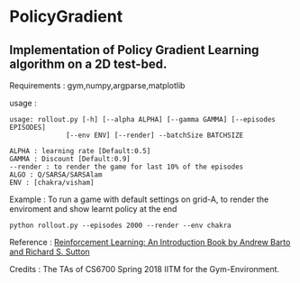 # PolicyGradient
## Implementation of Policy Gradient Learning algorithm on a 2D test-bed.

Requirements : gym,numpy,argparse,matplotlib
	
usage :
	
	usage: rollout.py [-h] [--alpha ALPHA] [--gamma GAMMA] [--episodes EPISODES]
                  [--env ENV] [--render] --batchSize BATCHSIZE

	ALPHA : learning rate [Default:0.5]
	GAMMA : Discount [Default:0.9]
	--render : to render the game for last 10% of the episodes
	ALGO : Q/SARSA/SARSAlam
	ENV : [chakra/visham]
	
Example : To run a game with default settings on grid-A, to render the enviroment and show learnt policy at the end
	
	python rollout.py --episodes 2000 --render --env chakra

Reference : [Reinforcement Learning: An Introduction Book by Andrew Barto and Richard S. Sutton](http://incompleteideas.net/book/bookdraft2018mar21.pdf)

Credits : The TAs of CS6700 Spring 2018 IITM for the Gym-Environment.	
		

